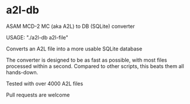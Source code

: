 # a2l-db
ASAM MCD-2 MC (aka A2L) to DB (SQLite) converter

USAGE: 
  "./a2l-db a2l-file"
 
 Converts an A2L file into a more usable SQLite database
  
  The converter is designed to be as fast as possible, with most files processed within a second. Compared to other scripts, this beats them all hands-down.
  
  Tested with over 4000 A2L files
  
  Pull requests are welcome
  
